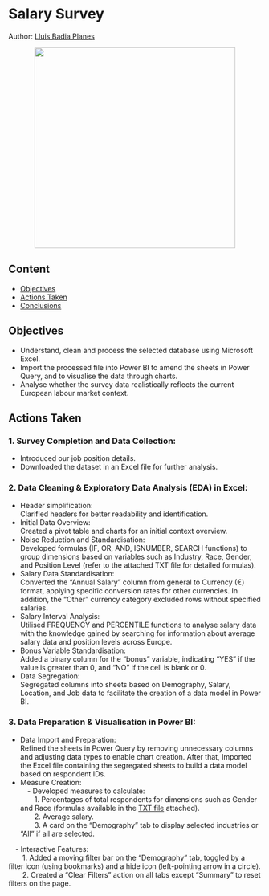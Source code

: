 # Salary Survey

Author: [Lluis Badia Planes](https://github.com/lluis90badia/projects)

<p align="center"><img src="https://site.surveysparrow.com/wp-content/uploads/2021/05/decide-on-the-right-time-to-conduct-a-survey-768x410.png" height="400"></p>

## Content

- [Objectives]()
- [Actions Taken]()
- [Conclusions]()

## Objectives

- Understand, clean and process the selected database using Microsoft Excel.
- Import the processed file into Power BI to amend the sheets in Power Query, and to visualise the data through charts.
- Analyse whether the survey data realistically reflects the current European labour market context.

## Actions Taken

### 1. Survey Completion and Data Collection:
- Introduced our job position details.
- Downloaded the dataset in an Excel file for further analysis.
  
### 2. Data Cleaning & Exploratory Data Analysis (EDA) in Excel:
- Header simplification:<br>Clarified headers for better readability and identification.
- Initial Data Overview:<br>Created a pivot table and charts for an initial context overview.
- Noise Reduction and Standardisation:<br>Developed formulas (IF, OR, AND, ISNUMBER, SEARCH functions) to group dimensions based on variables such as Industry, Race, Gender, and Position Level (refer to the attached TXT file for detailed formulas).
- Salary Data Standardisation:<br>Converted the “Annual Salary” column from general to Currency (€) format, applying specific conversion rates for other currencies. In addition, the “Other” currency category excluded rows without specified salaries.
- Salary Interval Analysis:<br>Utilised FREQUENCY and PERCENTILE functions to analyse salary data with the knowledge gained by searching for information about average salary data and position levels across Europe.
- Bonus Variable Standardisation:<br>Added a binary column for the “bonus” variable, indicating “YES” if the value is greater than 0, and “NO” if the cell is blank or 0.
- Data Segregation:<br>Segregated columns into sheets based on Demography, Salary, Location, and Job data to facilitate the creation of a data model in Power BI.

### 3. Data Preparation & Visualisation in Power BI:

- Data Import and Preparation:<br>Refined the sheets in Power Query by removing unnecessary columns and adjusting data types to enable chart creation. After that, Imported the Excel file containing the segregated sheets to build a data model based on respondent IDs.
- Measure Creation:<br>
&emsp;- Developed measures to calculate:<br>
&emsp;&emsp;1. Percentages of total respondents for dimensions such as Gender and Race (formulas available in the [TXT file]() attached).<br>
&emsp;&emsp;2. Average salary.<br>
&emsp;&emsp;3. A card on the “Demography” tab to display selected industries or “All” if all are selected.<br>

&emsp;- Interactive Features:<br>
&emsp;&emsp;1. Added a moving filter bar on the “Demography” tab, toggled by a filter icon (using bookmarks) and a hide icon (left-pointing arrow in a circle).<br>
&emsp;&emsp;2. Created a “Clear Filters” action on all tabs except “Summary” to reset filters on the page.<br>

